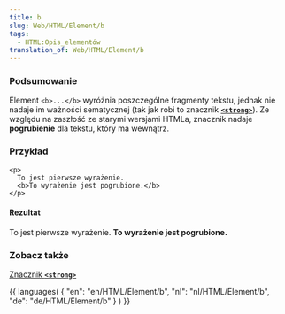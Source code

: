 ```yaml
---
title: b
slug: Web/HTML/Element/b
tags:
  - HTML:Opis_elementów
translation_of: Web/HTML/Element/b
---
```

### Podsumowanie

Element `<b>...</b>` wyróżnia poszczególne fragmenty tekstu, jednak nie nadaje im ważności sematycznej (tak jak robi to znacznik [**`<strong>`**](/pl/HTML/Element/strong "pl/HTML/Element/strong")). Ze względu na zaszłość ze starymi wersjami HTMLa, znacznik nadaje **pogrubienie** dla tekstu, który ma wewnątrz.

### Przykład

    <p>
      To jest pierwsze wyrażenie.
      <b>To wyrażenie jest pogrubione.</b>
    </p>

#### Rezultat

To jest pierwsze wyrażenie. **To wyrażenie jest pogrubione.**

### Zobacz także

[Znacznik **`<strong>`**](/pl/HTML/Element/strong "pl/HTML/Element/strong")

{{ languages( { "en": "en/HTML/Element/b", "nl": "nl/HTML/Element/b", "de": "de/HTML/Element/b" } ) }}
